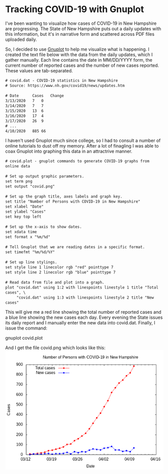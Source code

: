 Tracking COVID-19 with Gnuplot
==============================

I've been wanting to visualize how cases of COVID-19 in New Hampshire
are progressing. The State of New Hampshire puts out a daily updates
with this information, but it's in narrative form and scattered across
PDF files uploaded daily.

So, I decided to use [Gnuplot](http://www.gnuplot.info/) to help me 
visualize what is happening. I created the text file below with the data
from the daily updates, which I gather manually. Each line contains
the date in MM/DD/YYYY form, the current number of reported cases and
the number of new cases reported. These values are tab-separated.

    # covid.dat - COVID-19 statistics in New Hampshire
    # Source: https://www.nh.gov/covid19/news/updates.htm
    
    # Date		Cases	Change
    3/13/2020	7	0
    3/14/2020	7	7
    3/15/2020	13	6
    3/16/2020	17	4
    3/17/2020	26	9
    # ...
    4/10/2020	885 66

I haven't used Gnuplot much since college, so I had to consult a number of
online tutorials to dust off my memory. After a lot of finagling I was
able to coax Gnuplot into graphing this data in an attractrive manner.

    # covid.plot - gnuplot commands to generate COVID-19 graphs from online data
    
    # Set up output graphic parameters.
    set term png
    set output "covid.png"
    
    # Set up the graph title, axes labels and graph key.
    set title "Number of Persons with COVID-19 in New Hampshire"
    set xlabel "Date"
    set ylabel "Cases"
    set key top left
    
    # Set up the x-axis to show dates.
    set xdata time
    set format x "%m/%d"
    
    # Tell Gnuplot that we are reading dates in a specific format.
    set timefmt "%m/%d/%Y"
    
    # Set up line stylings.
    set style line 1 linecolor rgb "red" pointtype 7
    set style line 2 linecolor rgb "blue" pointtype 7
    
    # Read data from file and plot into a graph.
    plot "covid.dat" using 1:2 with linespoints linestyle 1 title "Total cases", \
     	 "covid.dat" using 1:3 with linespoints linestyle 2 title "New cases"

This will give me a red line showing the total number of reported
cases and a blue line showing the new cases each day. Every evening the
State issues its daily report and I manually enter the new data into
covid.dat. Finally, I issue the command:

   gnuplot covid.plot 

And I get the file covid.png which looks like this:
![Number of Persons with COVID-19 in New Hampshire](covid.png)
